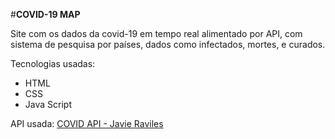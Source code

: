 #**COVID-19 MAP**

Site com os dados da covid-19 em tempo real alimentado por API, com sistema de pesquisa por países, dados como infectados, mortes, e curados.

Tecnologias usadas:
- HTML
- CSS
- Java Script

API usada: [COVID API - Javie Raviles](http://https://github.com/javieraviles/covidAPI "COVID API - Javie Raviles")
